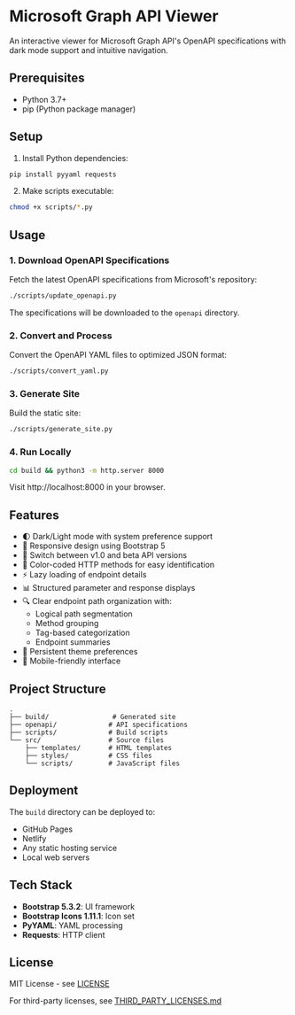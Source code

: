# Microsoft Graph API Viewer

An interactive viewer for Microsoft Graph API's OpenAPI specifications with dark mode support and intuitive navigation.

## Prerequisites

- Python 3.7+
- pip (Python package manager)

## Setup

1. Install Python dependencies:
```bash
pip install pyyaml requests
```

2. Make scripts executable:
```bash
chmod +x scripts/*.py
```

## Usage

### 1. Download OpenAPI Specifications

Fetch the latest OpenAPI specifications from Microsoft's repository:

```bash
./scripts/update_openapi.py
```

The specifications will be downloaded to the `openapi` directory.

### 2. Convert and Process

Convert the OpenAPI YAML files to optimized JSON format:

```bash
./scripts/convert_yaml.py
```

### 3. Generate Site

Build the static site:

```bash
./scripts/generate_site.py
```

### 4. Run Locally

```bash
cd build && python3 -m http.server 8000
```

Visit http://localhost:8000 in your browser.

## Features

- 🌓 Dark/Light mode with system preference support
- 📱 Responsive design using Bootstrap 5
- 🔄 Switch between v1.0 and beta API versions
- 🎨 Color-coded HTTP methods for easy identification
- ⚡ Lazy loading of endpoint details
- 📊 Structured parameter and response displays
- 🔍 Clear endpoint path organization with:
  - Logical path segmentation
  - Method grouping
  - Tag-based categorization
  - Endpoint summaries
- 💾 Persistent theme preferences
- 📱 Mobile-friendly interface

## Project Structure

```
.
├── build/                # Generated site
├── openapi/             # API specifications
├── scripts/             # Build scripts
└── src/                 # Source files
    ├── templates/       # HTML templates
    ├── styles/          # CSS files
    └── scripts/         # JavaScript files
```

## Deployment

The `build` directory can be deployed to:
- GitHub Pages
- Netlify
- Any static hosting service
- Local web servers

## Tech Stack

- **Bootstrap 5.3.2**: UI framework
- **Bootstrap Icons 1.11.1**: Icon set
- **PyYAML**: YAML processing
- **Requests**: HTTP client

## License

MIT License - see [LICENSE](LICENSE)

For third-party licenses, see [THIRD_PARTY_LICENSES.md](THIRD_PARTY_LICENSES.md)

